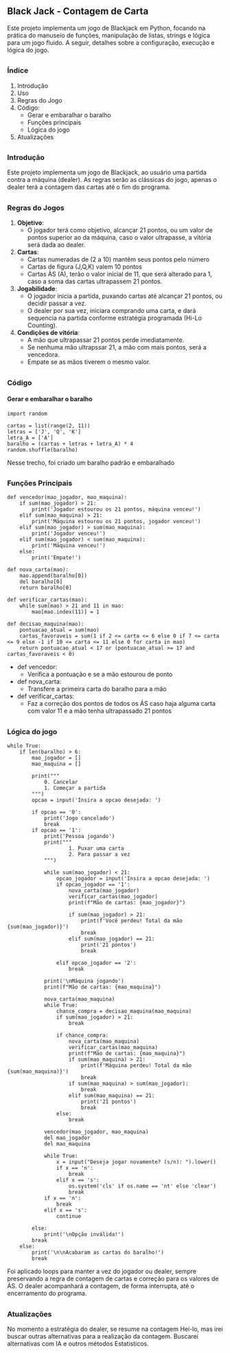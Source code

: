 ## Black Jack - Contagem de Carta
Este projeto implementa um jogo de Blackjack em Python, focando na prática do manuseio de funções, manipulação de listas, strings e lógica para um jogo fluido. A seguir, detalhes sobre a configuração, execução e lógica do jogo.
##
### Índice
1. Introdução
2. Uso
3. Regras do Jogo
4. Código:
    * Gerar e embaralhar o baralho
    * Funções principais
    * Lógica do jogo
5. Atualizações

##
### Introdução
Este projeto implementa um jogo de Blackjack, ao usuário uma partida contra a máquina (dealer). As regras serão as clássicas do jogo, apenas o dealer terá a contagem das cartas até o fim do programa.
##
### Regras do Jogos
1. **Objetivo**:
   * O jogador terá como objetivo, alcançar 21 pontos, ou um valor de pontos superior ao da máquina, caso o valor ultrapasse, a vitória será dada ao dealer.
2. **Cartas**:
   * Cartas numeradas de (2 a 10) mantêm seus pontos pelo número
   * Cartas de figura (J,Q,K) valem 10 pontos
   * Cartas ÀS (A), terão o valor inicial de 11, que será alterado para 1, caso a soma das cartas ultrapassem 21 pontos.
3. **Jogabilidade**:
   * O jogador inicia a partida, puxando cartas até alcançar 21 pontos, ou decidir passar a vez.
   * O dealer por sua vez, iniciara comprando uma carta, e dará sequencia na partida conforme estratégia programada (Hi-Lo Counting).
4. **Condições de vitória**:
   * A mão que ultrapassar 21 pontos perde imediatamente.
   * Se nenhuma mão ultrapssar 21, a mão com mais pontos, será a vencedora.
   * Empate se as mãos tiverem o mesmo valor.
##
### Código
#### Gerar e embaralhar o baralho

```
import random

cartas = list(range(2, 11))
letras = ['J', 'Q', 'K']
letra_A = ['A']
baralho = (cartas + letras + letra_A) * 4
random.shuffle(baralho)
```

Nesse trecho, foi criado um baralho padrão e embaralhado
##
### Funções Principais

```
def vencedor(mao_jogador, mao_maquina):
    if sum(mao_jogador) > 21:
        print('Jogador estourou os 21 pontos, máquina venceu!')
    elif sum(mao_maquina) > 21:
        print('Máquina estourou os 21 pontos, jogador venceu!')
    elif sum(mao_jogador) > sum(mao_maquina):
        print('Jogador venceu!')
    elif sum(mao_jogador) < sum(mao_maquina):
        print('Máquina venceu!')
    else:
        print('Empate!')

def nova_carta(mao):
    mao.append(baralho[0])
    del baralho[0]
    return baralho[0]

def verificar_cartas(mao):
    while sum(mao) > 21 and 11 in mao:
        mao[mao.index(11)] = 1

def decisao_maquina(mao):
    pontuacao_atual = sum(mao)
    cartas_favoraveis = sum(1 if 2 <= carta <= 6 else 0 if 7 <= carta <= 9 else -1 if 10 <= carta <= 11 else 0 for carta in mao)
    return pontuacao_atual < 17 or (pontuacao_atual >= 17 and cartas_favoraveis < 0)
```

  * def vencedor:
    * Verifica a pontuação e se a mão estourou de ponto
  * def nova_carta:
    * Transfere a primeira carta do baralho para a mão
  * def verificar_cartas:
    * Faz a correção dos pontos de todos os ÁS caso haja alguma carta com valor 11 e a mão tenha ultrapassado 21 pontos
##
### Lógica do jogo
```
while True:
    if len(baralho) > 6:
        mao_jogador = []
        mao_maquina = []

        print("""
            0. Cancelar
            1. Começar a partida
        """)
        opcao = input('Insira a opcao desejada: ')
        
        if opcao == '0':
            print('Jogo cancelado')
            break
        if opcao == '1':
            print('Pessoa jogando')
            print("""
                    1. Puxar uma carta
                    2. Para passar a vez
            """)
            
            while sum(mao_jogador) < 21:
                opcao_jogador = input('Insira a opcao desejada: ')
                if opcao_jogador == '1':
                    nova_carta(mao_jogador)
                    verificar_cartas(mao_jogador)
                    print(f"Mão de cartas: {mao_jogador}")
                    
                    if sum(mao_jogador) > 21:
                        print(f'Você perdeu! Total da mão {sum(mao_jogador)}')
                        break
                    elif sum(mao_jogador) == 21:
                        print('21 pontos')
                        break
                    
                elif opcao_jogador == '2':
                    break

            print('\nMáquina jogando')
            print(f"Mão de cartas: {mao_maquina}")
            
            nova_carta(mao_maquina)
            while True:
                chance_compra = decisao_maquina(mao_maquina)
                if sum(mao_jogador) > 21:
                    break
                
                if chance_compra:
                    nova_carta(mao_maquina)
                    verificar_cartas(mao_maquina)
                    print(f"Mão de cartas: {mao_maquina}")
                    if sum(mao_maquina) > 21:
                        print(f'Máquina perdeu! Total da mão {sum(mao_maquina)}')
                        break
                    if sum(mao_maquina) > sum(mao_jogador):
                        break
                    elif sum(mao_maquina) == 21:
                        print('21 pontos')
                        break
                else:
                    break

            vencedor(mao_jogador, mao_maquina)
            del mao_jogador
            del mao_maquina

            while True:
                x = input("Deseja jogar novamente? (s/n): ").lower()
                if x == 'n':
                    break
                elif x == 's':
                    os.system('cls' if os.name == 'nt' else 'clear')
                    break
            if x == 'n':
                break
            elif x == 's':
                continue

        else:
            print('\nOpção inválida!')
        break
    else:
        print('\n\nAcabaram as cartas do baralho!')
        break
```
Foi aplicado loops para manter a vez do jogador ou dealer, sempre preservando a regra de contagem de cartas e correção para os valores de ÁS.
O dealer acompanhará a contagem, de forma interrupta, até o encerramento do programa.
##
### Atualizações
No momento a estratégia do dealer, se resume na contagem Hei-lo, mas irei buscar outras alternativas para a realização da contagem. Buscarei alternativas com IA e outros métodos Estatisticos.

